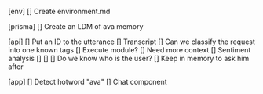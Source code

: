 [env]
[] Create environment.md

[prisma]
[] Create an LDM of ava memory

[api]
[] Put an ID to the utterance
[] Transcript
[] Can we classify the request into one known tags
[] Execute module?
[] Need more context
[] Sentiment analysis 
[] 
[]
[] Do we know who is the user?
[] Keep in memory to ask him after

[app]
[] Detect hotword "ava"
[] Chat component